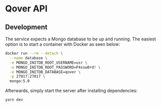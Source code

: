 # Qover API

## Development

The service expects a Mongo database to be up and running.
The easiest option is to start a container with Docker as seen below:

```bash
docker run --rm --detach \
  --name database \
  -e MONGO_INITDB_ROOT_USERNAME=usr \
  -e MONGO_INITDB_ROOT_PASSWORD=P4ssw0rd! \
  -e MONGO_INITDB_DATABASE=qover \
  -p 27017:27017 \
  mongo:5.0
```

Afterwards, simply start the server after installing dependencies:

```
yarn dev
```
